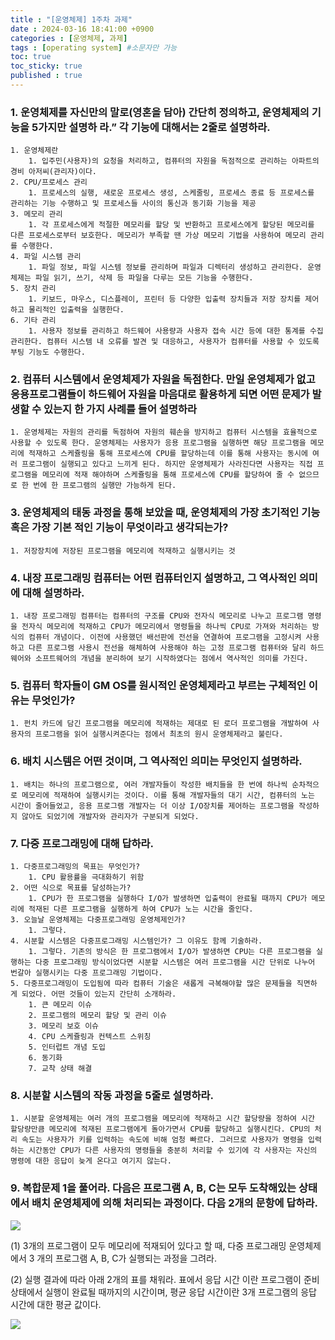 ```yaml
---
title : "[운영체제] 1주차 과제"
date : 2024-03-16 18:41:00 +0900
categories : [운영체제, 과제]
tags : [operating system] #소문자만 가능
toc: true
toc_sticky: true
published : true
---
```


### 1. 운영체제를 자신만의 말로(영혼을 담아) 간단히 정의하고, 운영체제의 기능을 5가지만 설명하 라.” 각 기능에 대해서는 2줄로 설명하라.
    1. 운영체제란
        1. 입주민(사용자)의 요청을 처리하고, 컴퓨터의 자원을 독점적으로 관리하는 아파트의 경비 아저씨(관리자)이다.
    2. CPU/프로세스 관리
        1. 프로세스의 실행, 새로운 프로세스 생성, 스케줄링, 프로세스 종료 등 프로세스를 관리하는 기능 수행하고 및 프로세스들 사이의 통신과 동기화 기능을 제공
    3. 메모리 관리
        1. 각 프로세스에게 적절한 메모리를 할당 및 반환하고 프로세스에게 할당된 메모리를 다른 프로세스로부터 보호한다. 메모리가 부족할 땐 가상 메모리 기법을 사용하여 메모리 관리를 수행한다.
    4. 파일 시스템 관리
        1. 파일 정보, 파일 시스템 정보를 관리하며 파일과 디렉터리 생성하고 관리한다. 운영체제는 파일 읽기, 쓰기, 삭제 등 파일을 다루는 모든 기능을 수행한다.
    5. 장치 관리
        1. 키보드, 마우스, 디스플레이, 프린터 등 다양한 입출력 장치들과 저장 장치를 제어하고 물리적인 입출력을 실행한다.
    6. 기타 관리
        1. 사용자 정보를 관리하고 하드웨어 사용량과 사용자 접속 시간 등에 대한 통계를 수집 관리한다. 컴퓨터 시스템 내 오류를 발견 및 대응하고, 사용자가 컴퓨터를 사용할 수 있도록 부팅 기능도 수행한다.

### 2. 컴퓨터 시스템에서 운영체제가 자원을 독점한다. 만일 운영체제가 없고 응용프로그램들이 하드웨어 자원을 마음대로 활용하게 되면 어떤 문제가 발생할 수 있는지 한 가지 사례를 들어 설명하라

    1. 운영체제는 자원의 관리를 독점하여 자원의 훼손을 방지하고 컴퓨터 시스템을 효율적으로 사용할 수 있도록 한다. 운영체제는 사용자가 응용 프로그램을 실행하면 해당 프로그램을 메모리에 적재하고 스케쥴링을 통해 프로세스에 CPU를 할당하는데 이를 통해 사용자는 동시에 여러 프로그램이 실행되고 있다고 느끼게 된다. 하지만 운영체제가 사라진다면 사용자는 직접 프로그램을 메모리에 적재 해야하며 스케쥴링을 통해 프로세스에 CPU를 할당하여 줄 수 없으므로 한 번에 한 프로그램의 실행만 가능하게 된다.

### 3. 운영체제의 태동 과정을 통해 보았을 때, 운영체제의 가장 초기적인 기능 혹은 가장 기본 적인 기능이 무엇이라고 생각되는가?

    1. 저장장치에 저장된 프로그램을 메모리에 적재하고 실행시키는 것

### 4. 내장 프로그래밍 컴퓨터는 어떤 컴퓨터인지 설명하고, 그 역사적인 의미에 대해 설명하라.

    1. 내장 프로그래밍 컴퓨터는 컴퓨터의 구조를 CPU와 전자식 메모리로 나누고 프로그램 명령을 전자식 메모리에 적재하고 CPU가 메모리에서 명령들을 하나씩 CPU로 가져와 처리하는 방식의 컴퓨터 개념이다. 이전에 사용했던 배선판에 전선을 연결하여 프로그램을 고정시켜 사용하고 다른 프로그램 사용시 전선을 해체하여 사용해야 하는 고정 프로그램 컴퓨터와 달리 하드웨어와 소프트웨어의 개념을 분리하여 보기 시작하였다는 점에서 역사적인 의미를 가진다.

### 5. 컴퓨터 학자들이 GM OS를 원시적인 운영체제라고 부르는 구체적인 이유는 무엇인가?

    1. 펀치 카드에 담긴 프로그램을 메모리에 적재하는 제대로 된 로더 프로그램을 개발하여 사용자의 프로그램을 읽어 실행시켜준다는 점에서 최초의 원시 운영체제라고 불린다.

### 6. 배치 시스템은 어떤 것이며, 그 역사적인 의미는 무엇인지 설명하라.

    1. 배치는 하나의 프로그램으로, 여러 개발자들이 작성한 배치들을 한 번에 하나씩 순차적으로 메모리에 적재하여 실행시키는 것이다. 이를 통해 개발자들의 대기 시간, 컴퓨터의 노는 시간이 줄어들었고, 응용 프로그램 개발자는 더 이상 I/O장치를 제어하는 프로그램을 작성하지 않아도 되었기에 개발자와 관리자가 구분되게 되었다.

### 7. 다중 프로그래밍에 대해 답하라.

    1. 다중프로그래밍의 목표는 무엇인가?
        1. CPU 활용률을 극대화하기 위함
    2. 어떤 식으로 목표를 달성하는가?
        1. CPU가 한 프로그램을 실행하다 I/O가 발생하면 입출력이 완료될 때까지 CPU가 메모리에 적재된 다른 프로그램을 실행하게 하여 CPU가 노는 시간을 줄인다.
    3. 오늘날 운영체제는 다중프로그래밍 운영체제인가?
        1. 그렇다.
    4. 시분할 시스템은 다중프로그래밍 시스템인가? 그 이유도 함께 기술하라.
        1. 그렇다. 기존의 방식은 한 프로그램에서 I/O가 발생하면 CPU는 다른 프로그램을 실행하는 다중 프로그래밍 방식이었다면 시분할 시스템은 여러 프로그램을 시간 단위로 나누어 번갈아 실행시키는 다중 프로그래밍 기법이다.
    5. 다중프로그래밍이 도입됨에 따라 컴퓨터 기술은 새롭게 극복해야할 많은 문제들을 직면하 게 되었다. 어떤 것들이 있는지 간단히 소개하라.
        1. 큰 메모리 이슈
        2. 프로그램의 메모리 할당 및 관리 이슈
        3. 메모리 보호 이슈
        4. CPU 스케쥴링과 컨텍스트 스위칭
        5. 인터럽트 개념 도입
        6. 동기화
        7. 교착 상태 해결

### 8. 시분할 시스템의 작동 과정을 5줄로 설명하라.

    1. 시분할 운영체제는 여러 개의 프로그램을 메모리에 적재하고 시간 할당량을 정하여 시간 할당량만큼 메모리에 적재된 프로그램에게 돌아가면서 CPU를 할당하고 실행시킨다. CPU의 처리 속도는 사용자가 키를 입력하는 속도에 비해 엄청 빠르다. 그러므로 사용자가 명령을 입력하는 시간동안 CPU가 다른 사용자의 명령들을 충분히 처리할 수 있기에 각 사용자는 자신의 명령에 대한 응답이 늦게 온다고 여기지 않는다.

### 9. 복합문제 1을 풀어라. 다음은 프로그램 A, B, C는 모두 도착해있는 상태에서 배치 운영체제에 의해 처리되는 과정이다. 다음 2개의 문항에 답하라.

![](https://velog.velcdn.com/images/velog_keem/post/0375626d-83a2-4a8f-91f3-676fa6e0a6ce/image.JPG)
    
(1) 3개의 프로그램이 모두 메모리에 적재되어 있다고 할 때, 다중 프로그래밍 운영체제에서 3 개의 프로그램 A, B, C가 실행되는 과정을 그려라.
    
(2) 실행 결과에 따라 아래 2개의 표를 채워라. 표에서 응답 시간 이란 프로그램이 준비 상태에서 실행이 완료될 때까지의 시간이며, 평균 응답 시간이란 3개 프로그램의 응답 시간에 대한 평균 값이다.
    
![](https://velog.velcdn.com/images/velog_keem/post/c90b0dc5-2fa4-40a2-9774-e87c2da61443/image.JPG)

